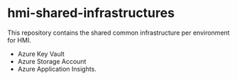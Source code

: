 # hmi-shared-infrastructures
 
This repository contains the shared common infrastructure per environment for HMI.

- Azure Key Vault
- Azure Storage Account
- Azure Application Insights.